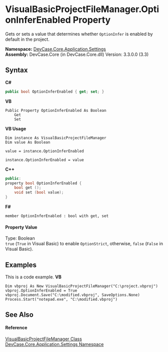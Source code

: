 # VisualBasicProjectFileManager.OptionInferEnabled Property 
 

Gets or sets a value that determines whether `OptionInfer` is enabled by default in the project.

**Namespace:**&nbsp;<a href="N_DevCase_Core_Application_Settings">DevCase.Core.Application.Settings</a><br />**Assembly:**&nbsp;DevCase.Core (in DevCase.Core.dll) Version: 3.3.0.0 (3.3)

## Syntax

**C#**<br />
``` C#
public bool OptionInferEnabled { get; set; }
```

**VB**<br />
``` VB
Public Property OptionInferEnabled As Boolean
	Get
	Set
```

**VB Usage**<br />
``` VB Usage
Dim instance As VisualBasicProjectFileManager
Dim value As Boolean

value = instance.OptionInferEnabled

instance.OptionInferEnabled = value
```

**C++**<br />
``` C++
public:
property bool OptionInferEnabled {
	bool get ();
	void set (bool value);
}
```

**F#**<br />
``` F#
member OptionInferEnabled : bool with get, set

```


#### Property Value
Type: Boolean<br />`true` (`True` in Visual Basic) to enable `OptionStrict`, otherwise, `false` (`False` in Visual Basic).

## Examples
This is a code example. 
**VB**<br />
``` VB
Dim vbproj As New VisualBasicProjectFileManager("C:\project.vbproj")
vbproj.OptionInferEnabled = True
vbproj.Document.Save("C:\modified.vbproj", SaveOptions.None)
Process.Start("notepad.exe", "C:\modified.vbproj")
```


## See Also


#### Reference
<a href="T_DevCase_Core_Application_Settings_VisualBasicProjectFileManager">VisualBasicProjectFileManager Class</a><br /><a href="N_DevCase_Core_Application_Settings">DevCase.Core.Application.Settings Namespace</a><br />